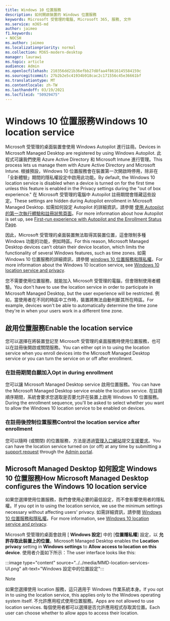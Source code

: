 ```yaml
---
title: Windows 10 位置服務
description: 如何開啟裝置的 Windows 位置服務
keywords: Microsoft 受管理的電腦, Microsoft 365, 服務, 文件
ms.service: m365-md
author: jaimeo
f1.keywords:
- NOCSH
ms.author: jaimeo
ms.localizationpriority: normal
ms.collection: M365-modern-desktop
manager: laurawi
ms.topic: article
audience: Admin
ms.openlocfilehash: 210356dd21b36efbb27d8faa4f8616145584159c
ms.sourcegitcommit: 27b2b2e5c41934b918cac2c171556c45e36661bf
ms.translationtype: MT
ms.contentlocale: zh-TW
ms.lasthandoff: 03/19/2021
ms.locfileid: "50929475"
---
```

# <a name="windows-10-location-service"></a><span data-ttu-id="35e11-104">Windows 10 位置服務</span><span class="sxs-lookup"><span data-stu-id="35e11-104">Windows 10 location service</span></span>

<span data-ttu-id="35e11-105">Microsoft 受管理的桌面裝置會使用 Windows Autopilot 進行註冊。</span><span class="sxs-lookup"><span data-stu-id="35e11-105">Devices in Microsoft Managed Desktop are registered by using Windows Autopilot.</span></span> <span data-ttu-id="35e11-106">此程式可讓我們使用 Azure Active Directory 和 Microsoft Intune 進行管理。</span><span class="sxs-lookup"><span data-stu-id="35e11-106">This process lets us manage them with Azure Active Directory and Microsoft Intune.</span></span> <span data-ttu-id="35e11-107">根據預設，Windows 10 位置服務會在裝置第一次開啟時停用，除非在「全新體驗」期間的隱私權設定中啟用此功能。</span><span class="sxs-lookup"><span data-stu-id="35e11-107">By default, the Windows 10 location service is disabled when a device is turned on for the first time unless this feature is enabled in the Privacy settings during the "out of box experience."</span></span> <span data-ttu-id="35e11-108">在 Microsoft 受管理的電腦中 Autopilot 註冊期間會隱藏這些設定。</span><span class="sxs-lookup"><span data-stu-id="35e11-108">These settings are hidden during Autopilot enrollment in Microsoft Managed Desktop.</span></span> <span data-ttu-id="35e11-109">如需如何設定 Autopilot 的詳細資訊，請參閱 [使用 Autopilot 的第一次執行體驗和註冊狀態頁面](esp-first-run.md)。</span><span class="sxs-lookup"><span data-stu-id="35e11-109">For more information about how Autopilot is set up, see [First-run experience with Autopilot and the Enrollment Status Page](esp-first-run.md).</span></span>

<span data-ttu-id="35e11-110">因此，Microsoft 受管理的桌面裝置無法取得其裝置位置，這會限制多種 Windows 功能的功能，例如時區。</span><span class="sxs-lookup"><span data-stu-id="35e11-110">For this reason, Microsoft Managed Desktop devices can't obtain their device location, which limits the functionality of several Windows features, such as time zones.</span></span> <span data-ttu-id="35e11-111">如需 Windows 10 位置服務的詳細資訊，請參閱 [windows 10 位置服務和隱私權](https://support.microsoft.com/windows/windows-10-location-service-and-privacy-3a8eee0a-5b0b-dc07-eede-2a5ca1c49088)。</span><span class="sxs-lookup"><span data-stu-id="35e11-111">For more information about the Windows 10 location service, see [Windows 10 location service and privacy](https://support.microsoft.com/windows/windows-10-location-service-and-privacy-3a8eee0a-5b0b-dc07-eede-2a5ca1c49088).</span></span>

<span data-ttu-id="35e11-112">您不需要使用位置服務，就能加入 Microsoft 受管理的電腦，但會限制使用者體驗。</span><span class="sxs-lookup"><span data-stu-id="35e11-112">You don't have to use the location service in order to participate in Microsoft Managed Desktop, but the user experience will be restricted.</span></span> <span data-ttu-id="35e11-113">例如，當使用者在不同的時區中工作時，裝置將無法自動判斷其所在時區。</span><span class="sxs-lookup"><span data-stu-id="35e11-113">For example, devices won't be able to automatically determine the time zone they're in when your users work in a different time zone.</span></span>

## <a name="enable-the-location-service"></a><span data-ttu-id="35e11-114">啟用位置服務</span><span class="sxs-lookup"><span data-stu-id="35e11-114">Enable the location service</span></span>

<span data-ttu-id="35e11-115">您可以選擇在將裝置登記至 Microsoft 受管理的桌面服務時使用位置服務，也可以在註冊後開啟或關閉服務。</span><span class="sxs-lookup"><span data-stu-id="35e11-115">You can either opt in to using the location service when you enroll devices into the Microsoft Managed Desktop service or you can turn the service on or off after enrollment.</span></span>

### <a name="opt-in-during-enrollment"></a><span data-ttu-id="35e11-116">在註冊期間自願加入</span><span class="sxs-lookup"><span data-stu-id="35e11-116">Opt in during enrollment</span></span>

<span data-ttu-id="35e11-117">您可以讓 Microsoft Managed Desktop service 啟用位置服務。</span><span class="sxs-lookup"><span data-stu-id="35e11-117">You can have the Microsoft Managed Desktop service enable the location service.</span></span> <span data-ttu-id="35e11-118">在註冊順序期間，系統會要求您選取是否要允許在裝置上啟用 Windows 10 位置服務。</span><span class="sxs-lookup"><span data-stu-id="35e11-118">During the enrollment sequence, you'll be asked to select whether you want to allow the Windows 10 location service to be enabled on devices.</span></span>

### <a name="control-the-location-service-after-enrollment"></a><span data-ttu-id="35e11-119">在註冊後控制位置服務</span><span class="sxs-lookup"><span data-stu-id="35e11-119">Control the location service after enrollment</span></span>

<span data-ttu-id="35e11-120">您可以隨時 (或關閉) 的位置服務，方法是透過[管理入口網站](access-admin-portal.md)提交[支援要求](../working-with-managed-desktop/admin-support.md)。</span><span class="sxs-lookup"><span data-stu-id="35e11-120">You can have the location service turned on (or off) at any time by submitting a [support request](../working-with-managed-desktop/admin-support.md) through the [Admin portal](access-admin-portal.md).</span></span>

## <a name="how-microsoft-managed-desktop-configures-the-windows-10-location-service"></a><span data-ttu-id="35e11-121">Microsoft Managed Desktop 如何設定 Windows 10 位置服務</span><span class="sxs-lookup"><span data-stu-id="35e11-121">How Microsoft Managed Desktop configures the Windows 10 location service</span></span>

<span data-ttu-id="35e11-122">如果您選擇使用位置服務，我們會使用必要的最低設定，而不會影響使用者的隱私權。</span><span class="sxs-lookup"><span data-stu-id="35e11-122">If you opt in to using the location service, we use the minimum settings necessary without affecting users' privacy.</span></span> <span data-ttu-id="35e11-123">如需詳細資訊，請參閱 [Windows 10 位置服務和隱私權](https://support.microsoft.com/windows/windows-10-location-service-and-privacy-3a8eee0a-5b0b-dc07-eede-2a5ca1c49088)。</span><span class="sxs-lookup"><span data-stu-id="35e11-123">For more information, see [Windows 10 location service and privacy](https://support.microsoft.com/windows/windows-10-location-service-and-privacy-3a8eee0a-5b0b-dc07-eede-2a5ca1c49088).</span></span>

<span data-ttu-id="35e11-124">Microsoft 受管理的桌面會啟用 [ **Windows 設定**] 中的 [**位置隱私權**] 設定，以 **允許存取此裝置上的位置**。</span><span class="sxs-lookup"><span data-stu-id="35e11-124">Microsoft Managed Desktop enables the **Location privacy** setting in **Windows settings** to **Allow access to location on this device**.</span></span> <span data-ttu-id="35e11-125">使用者介面如下所示：</span><span class="sxs-lookup"><span data-stu-id="35e11-125">The user interface looks like this:</span></span>

 :::image type="content" source="../../media/MMD-location-services-UI.png" alt-text="Windows 設定中的位置設定":::

> [!NOTE]
> <span data-ttu-id="35e11-127">如果您選擇使用 location 服務，這只適用于 Windows 作業系統本身。</span><span class="sxs-lookup"><span data-stu-id="35e11-127">If you opt in to using the location service, this applies only to the Windows operating system itself.</span></span> <span data-ttu-id="35e11-128">不允許應用程式使用位置服務。</span><span class="sxs-lookup"><span data-stu-id="35e11-128">Apps are not allowed to use location services.</span></span> <span data-ttu-id="35e11-129">每個使用者都可以選擇是否允許應用程式存取其位置。</span><span class="sxs-lookup"><span data-stu-id="35e11-129">Each user can choose whether to allow apps to access their location.</span></span>